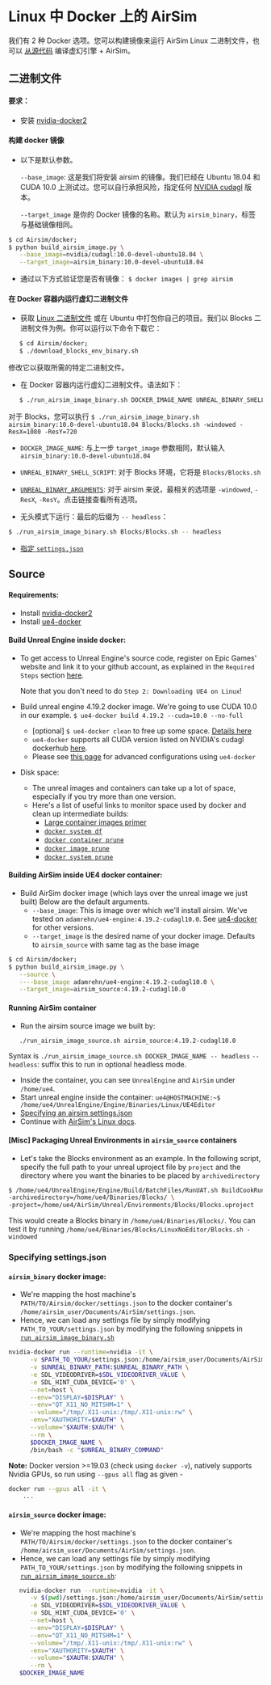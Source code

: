# Linux 中 Docker 上的 AirSim
我们有 2 种 Docker 选项。您可以构建镜像来运行 AirSim Linux 二进制文件，也可以 [从源代码](#source) 编译虚幻引擎 + AirSim。

## 二进制文件
#### 要求：
- 安装 [nvidia-docker2](https://github.com/NVIDIA/nvidia-docker#quickstart)

#### 构建 docker 镜像
- 以下是默认参数。

  `--base_image`: 这是我们将安装 airsim 的镜像。我们已经在 Ubuntu 18.04 和 CUDA 10.0 上测试过。您可以自行承担风险，指定任何 [NVIDIA cudagl](https://hub.docker.com/r/nvidia/cudagl/) 版本。

   `--target_image` 是你的 Docker 镜像的名称。默认为 `airsim_binary`，标签与基础镜像相同。

```bash
$ cd Airsim/docker;
$ python build_airsim_image.py \
   --base_image=nvidia/cudagl:10.0-devel-ubuntu18.04 \
   --target_image=airsim_binary:10.0-devel-ubuntu18.04
```

- 通过以下方式验证您是否有镜像：
 `$ docker images | grep airsim`

#### 在 Docker 容器内运行虚幻二进制文件
- 获取 [Linux 二进制文件](https://github.com/Microsoft/AirSim/releases) 或在 Ubuntu 中打包你自己的项目。我们以 Blocks 二进制文件为例。你可以运行以下命令下载它：

```bash
   $ cd Airsim/docker;
   $ ./download_blocks_env_binary.sh
```

修改它以获取所需的特定二进制文件。

- 在 Docker 容器内运行虚幻二进制文件。语法如下：

```bash
   $ ./run_airsim_image_binary.sh DOCKER_IMAGE_NAME UNREAL_BINARY_SHELL_SCRIPT UNREAL_BINARY_ARGUMENTS -- headless
```

   对于 Blocks，您可以执行 `$ ./run_airsim_image_binary.sh airsim_binary:10.0-devel-ubuntu18.04 Blocks/Blocks.sh -windowed -ResX=1080 -ResY=720`

   * `DOCKER_IMAGE_NAME`: 与上一步 `target_image` 参数相同，默认输入 `airsim_binary:10.0-devel-ubuntu18.04`
   * `UNREAL_BINARY_SHELL_SCRIPT`: 对于 Blocks 环境，它将是 `Blocks/Blocks.sh`
   * [`UNREAL_BINARY_ARGUMENTS`](https://docs.unrealengine.com/en-us/Programming/Basics/CommandLineArguments):
      对于 airsim 来说，最相关的选项是 `-windowed`, `-ResX`, `-ResY`。点击链接查看所有选项。

  * 无头模式下运行：最后的后缀为 `-- headless`：
```bash
$ ./run_airsim_image_binary.sh Blocks/Blocks.sh -- headless
```

- [指定 `settings.json`](#specifying-settingsjson)

## Source
#### Requirements:
- Install [nvidia-docker2](https://docs.nvidia.com/datacenter/cloud-native/container-toolkit/install-guide.html#docker)
- Install [ue4-docker](https://docs.adamrehn.com/ue4-docker/configuration/configuring-linux)

#### Build Unreal Engine inside docker:
- To get access to Unreal Engine's source code, register on Epic Games' website and link it to your github account, as explained in the `Required Steps` section [here](https://docs.unrealengine.com/en-us/Platforms/Linux/BeginnerLinuxDeveloper/SettingUpAnUnrealWorkflow).

    Note that you don't need to do `Step 2: Downloading UE4 on Linux`!

- Build unreal engine 4.19.2 docker image. We're going to use CUDA 10.0 in our example.
    `$ ue4-docker build 4.19.2 --cuda=10.0 --no-full`
    - [optional] `$ ue4-docker clean` to free up some space. [Details here](https://docs.adamrehn.com/ue4-docker/commands/clean)
    - `ue4-docker` supports all CUDA version listed on NVIDIA's cudagl dockerhub [here](https://hub.docker.com/r/nvidia/cudagl/).
    - Please see [this page](https://docs.adamrehn.com/ue4-docker/building-images/advanced-build-options) for advanced configurations using `ue4-docker`

- Disk space:
    - The unreal images and containers can take up a lot of space, especially if you try more than one version.
    - Here's a list of useful links to monitor space used by docker and clean up intermediate builds:
        - [Large container images primer](https://docs.adamrehn.com/ue4-docker/read-these-first/large-container-images-primer)
        - [`docker system df`](https://docs.docker.com/engine/reference/commandline/system_df/)
        - [`docker container prune`](https://docs.docker.com/engine/reference/commandline/container_prune/)
        - [`docker image prune`](https://docs.docker.com/engine/reference/commandline/image_prune/)
        - [`docker system prune`](https://docs.docker.com/engine/reference/commandline/system_prune/)

#### Building AirSim inside UE4 docker container:
* Build AirSim docker image (which lays over the unreal image we just built)
  Below are the default arguments.
    - `--base_image`: This is image over which we'll install airsim. We've tested on `adamrehn/ue4-engine:4.19.2-cudagl10.0`. See [ue4-docker](https://docs.adamrehn.com/ue4-docker/building-images/available-container-images) for other versions.
    - `--target_image` is the desired name of your docker image.
   Defaults to `airsim_source` with same tag as the base image

```bash
$ cd Airsim/docker;
$ python build_airsim_image.py \
   --source \
   ----base_image adamrehn/ue4-engine:4.19.2-cudagl10.0 \
   --target_image=airsim_source:4.19.2-cudagl10.0
```

#### Running AirSim container
* Run the airsim source image we built by:

```bash
   ./run_airsim_image_source.sh airsim_source:4.19.2-cudagl10.0
```

   Syntax is `./run_airsim_image_source.sh DOCKER_IMAGE_NAME -- headless`
   `-- headless`: suffix this to run in optional headless mode.

* Inside the container, you can see `UnrealEngine` and `AirSim` under `/home/ue4`.
* Start unreal engine inside the container:
   `ue4@HOSTMACHINE:~$ /home/ue4/UnrealEngine/Engine/Binaries/Linux/UE4Editor`
* [Specifying an airsim settings.json](#specifying-settingsjson)
* Continue with [AirSim's Linux docs](build_linux.md#build-unreal-environment).

#### [Misc] Packaging Unreal Environments in `airsim_source` containers
* Let's take the Blocks environment as an example.
    In the following script, specify the full path to your unreal uproject file by `project` and the directory where you want the binaries to be placed by `archivedirectory`

```bash
$ /home/ue4/UnrealEngine/Engine/Build/BatchFiles/RunUAT.sh BuildCookRun -platform=Linux -clientconfig=Shipping -serverconfig=Shipping -noP4 -cook -allmaps -build -stage -prereqs -pak -archive \
-archivedirectory=/home/ue4/Binaries/Blocks/ \
-project=/home/ue4/AirSim/Unreal/Environments/Blocks/Blocks.uproject
```

This would create a Blocks binary in `/home/ue4/Binaries/Blocks/`.
You can test it by running `/home/ue4/Binaries/Blocks/LinuxNoEditor/Blocks.sh -windowed`

### Specifying settings.json
#### `airsim_binary` docker image:
  - We're mapping the host machine's `PATH/TO/Airsim/docker/settings.json` to the docker container's `/home/airsim_user/Documents/AirSim/settings.json`.
  - Hence, we can load any settings file by simply modifying `PATH_TO_YOUR/settings.json` by modifying the following snippets in [`run_airsim_image_binary.sh`](https://github.com/Microsoft/AirSim/blob/main/docker/run_airsim_image_binary.sh)

```bash
nvidia-docker run --runtime=nvidia -it \
      -v $PATH_TO_YOUR/settings.json:/home/airsim_user/Documents/AirSim/settings.json \
      -v $UNREAL_BINARY_PATH:$UNREAL_BINARY_PATH \
      -e SDL_VIDEODRIVER=$SDL_VIDEODRIVER_VALUE \
      -e SDL_HINT_CUDA_DEVICE='0' \
      --net=host \
      --env="DISPLAY=$DISPLAY" \
      --env="QT_X11_NO_MITSHM=1" \
      --volume="/tmp/.X11-unix:/tmp/.X11-unix:rw" \
      -env="XAUTHORITY=$XAUTH" \
      --volume="$XAUTH:$XAUTH" \
      --rm \
      $DOCKER_IMAGE_NAME \
      /bin/bash -c "$UNREAL_BINARY_COMMAND"
```

**Note:** Docker version >=19.03 (check using `docker -v`), natively supports Nvidia GPUs, so run using `--gpus all` flag as given -

```bash
docker run --gpus all -it \
    ...
```

####  `airsim_source` docker image:

  * We're mapping the host machine's `PATH/TO/Airsim/docker/settings.json` to the docker container's `/home/airsim_user/Documents/AirSim/settings.json`.
  * Hence, we can load any settings file by simply modifying `PATH_TO_YOUR/settings.json` by modifying the following snippets in [`run_airsim_image_source.sh`](https://github.com/Microsoft/AirSim/blob/main/docker/run_airsim_image_source.sh):

```bash
   nvidia-docker run --runtime=nvidia -it \
      -v $(pwd)/settings.json:/home/airsim_user/Documents/AirSim/settings.json \
      -e SDL_VIDEODRIVER=$SDL_VIDEODRIVER_VALUE \
      -e SDL_HINT_CUDA_DEVICE='0' \
      --net=host \
      --env="DISPLAY=$DISPLAY" \
      --env="QT_X11_NO_MITSHM=1" \
      --volume="/tmp/.X11-unix:/tmp/.X11-unix:rw" \
      -env="XAUTHORITY=$XAUTH" \
      --volume="$XAUTH:$XAUTH" \
      --rm \
   $DOCKER_IMAGE_NAME
```

